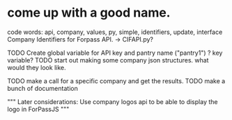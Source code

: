 # come up with a good name.
code words: api, company, values, py, simple, identifiers, update, interface
Company Identifiers for Forpass API. -> CIFAPI.py?


TODO Create global variable for API key and pantry name ("pantry1")
? key variable?
TODO start out making some company json structures. what would they look like.

TODO make a call for a specific company and get the results.
TODO make a bunch of documentation


"""
Later considerations:
Use company logos api to be able to display the logo in ForPassJS
"""